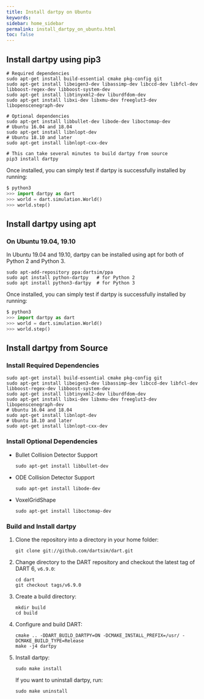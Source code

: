 ```yaml
---
title: Install dartpy on Ubuntu
keywords:
sidebar: home_sidebar
permalink: install_dartpy_on_ubuntu.html
toc: false
---
```


## Install dartpy using pip3

```
# Required dependencies
sudo apt-get install build-essential cmake pkg-config git
sudo apt-get install libeigen3-dev libassimp-dev libccd-dev libfcl-dev libboost-regex-dev libboost-system-dev
sudo apt-get install libtinyxml2-dev liburdfdom-dev
sudo apt-get install libxi-dev libxmu-dev freeglut3-dev libopenscenegraph-dev

# Optional dependencies
sudo apt-get install libbullet-dev libode-dev liboctomap-dev
# Ubuntu 16.04 and 18.04
sudo apt-get install libnlopt-dev
# Ubuntu 18.10 and later
sudo apt-get install libnlopt-cxx-dev

# This can take several minutes to build dartpy from source
pip3 install dartpy
```

Once installed, you can simply test if dartpy is successfully installed by running:

```python
$ python3
>>> import dartpy as dart
>>> world = dart.simulation.World()
>>> world.step()
```

## Install dartpy using apt

### On Ubuntu 19.04, 19.10

In Ubuntu 19.04 and 19.10, dartpy can be installed using apt for both of Python 2 and Python 3.

```
sudo apt-add-repository ppa:dartsim/ppa
sudo apt install python-dartpy   # for Python 2
sudo apt install python3-dartpy  # for Python 3
```

Once installed, you can simply test if dartpy is successfully installed by running:

```python
$ python3
>>> import dartpy as dart
>>> world = dart.simulation.World()
>>> world.step()
```

## Install dartpy from Source

### Install Required Dependencies

```
sudo apt-get install build-essential cmake pkg-config git
sudo apt-get install libeigen3-dev libassimp-dev libccd-dev libfcl-dev libboost-regex-dev libboost-system-dev
sudo apt-get install libtinyxml2-dev liburdfdom-dev
sudo apt-get install libxi-dev libxmu-dev freeglut3-dev libopenscenegraph-dev
# Ubuntu 16.04 and 18.04
sudo apt-get install libnlopt-dev
# Ubuntu 18.10 and later
sudo apt-get install libnlopt-cxx-dev
```

### Install Optional Dependencies

* Bullet Collision Detector Support

  ```
  sudo apt-get install libbullet-dev
  ```

* ODE Collision Detector Support

  ```
  sudo apt-get install libode-dev
  ```

* VoxelGridShape
  ```
  sudo apt-get install liboctomap-dev
  ```

### Build and Install dartpy

1.  Clone the repository into a directory in your home folder:

    ```
    git clone git://github.com/dartsim/dart.git
    ```

2.  Change directory to the DART repository and checkout the latest tag of DART 6, `v6.9.0`:

    ```
    cd dart
    git checkout tags/v6.9.0
    ```

3.  Create a build directory:

    ```
    mkdir build
    cd build
    ```

4.  Configure and build DART:

    ```
    cmake .. -DDART_BUILD_DARTPY=ON -DCMAKE_INSTALL_PREFIX=/usr/ -DCMAKE_BUILD_TYPE=Release
    make -j4 dartpy
    ```

5.  Install dartpy:

    ```
    sudo make install
    ```

    If you want to uninstall dartpy, run:

    ```
    sudo make uninstall
    ```

